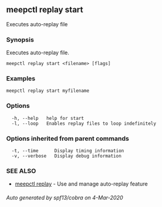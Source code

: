 ## meepctl replay start

Executes auto-replay file

### Synopsis

Executes auto-replay file.

```
meepctl replay start <filename> [flags]
```

### Examples

```
meepctl replay start myfilename
```

### Options

```
  -h, --help   help for start
  -l, --loop   Enables replay files to loop indefinitely
```

### Options inherited from parent commands

```
  -t, --time      Display timing information
  -v, --verbose   Display debug information
```

### SEE ALSO

* [meepctl replay](meepctl_replay.md)	 - Use and manage auto-replay feature

###### Auto generated by spf13/cobra on 4-Mar-2020
